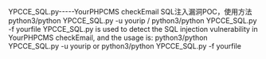 YPCCE_SQL.py-----YourPHPCMS checkEmail SQL注入漏洞POC，使用方法 python3/python YPCCE_SQL.py -u yourip / python3/python YPCCE_SQL.py -f yourfile 
YPCCE_SQL.py is used to detect the SQL injection vulnerability in YourPHPCMS checkEmail, and the usage is: python3/python YPCCE_SQL.py -u yourip or python3/python YPCCE_SQL.py -f yourfile
